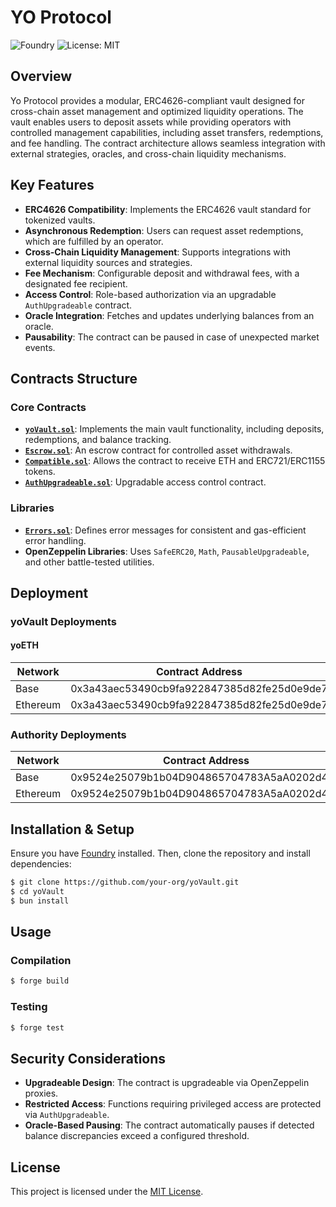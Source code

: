 # YO Protocol

![Foundry](https://img.shields.io/badge/Built%20with-Foundry-FFDB1C.svg)
![License: MIT](https://img.shields.io/badge/License-MIT-blue.svg)

## Overview

Yo Protocol provides a modular, ERC4626-compliant vault designed for cross-chain asset management and optimized
liquidity operations. The vault enables users to deposit assets while providing operators with controlled management
capabilities, including asset transfers, redemptions, and fee handling. The contract architecture allows seamless
integration with external strategies, oracles, and cross-chain liquidity mechanisms.

## Key Features

- **ERC4626 Compatibility**: Implements the ERC4626 vault standard for tokenized vaults.
- **Asynchronous Redemption**: Users can request asset redemptions, which are fulfilled by an operator.
- **Cross-Chain Liquidity Management**: Supports integrations with external liquidity sources and strategies.
- **Fee Mechanism**: Configurable deposit and withdrawal fees, with a designated fee recipient.
- **Access Control**: Role-based authorization via an upgradable `AuthUpgradeable` contract.
- **Oracle Integration**: Fetches and updates underlying balances from an oracle.
- **Pausability**: The contract can be paused in case of unexpected market events.

## Contracts Structure

### Core Contracts

- **[`yoVault.sol`](https://github.com/yoprotocol/core/blob/main/src/yoVault/yoVault.sol)**: Implements the main vault
  functionality, including deposits, redemptions, and balance tracking.
- **[`Escrow.sol`](https://github.com/yoprotocol/core/blob/main/src/Escrow.sol)**: An escrow contract for controlled
  asset withdrawals.
- **[`Compatible.sol`](https://github.com/yoprotocol/core/blob/main/src/base/Compatible.sol)**: Allows the contract to
  receive ETH and ERC721/ERC1155 tokens.
- **[`AuthUpgradeable.sol`](https://github.com/yoprotocol/core/blob/main/src/base/AuthUpgradable.sol)**: Upgradable
  access control contract.

### Libraries

- **[`Errors.sol`](https://github.com/yoprotocol/core/blob/main/src/libraries/Errors.sol)**: Defines error messages for
  consistent and gas-efficient error handling.
- **OpenZeppelin Libraries**: Uses `SafeERC20`, `Math`, `PausableUpgradeable`, and other battle-tested utilities.

## Deployment

### yoVault Deployments

#### yoETH

| Network  | Contract Address                           |
| -------- | ------------------------------------------ |
| Base     | 0x3a43aec53490cb9fa922847385d82fe25d0e9de7 |
| Ethereum | 0x3a43aec53490cb9fa922847385d82fe25d0e9de7 |

### Authority Deployments

| Network  | Contract Address                           |
| -------- | ------------------------------------------ |
| Base     | 0x9524e25079b1b04D904865704783A5aA0202d44D |
| Ethereum | 0x9524e25079b1b04D904865704783A5aA0202d44D |

## Installation & Setup

Ensure you have [Foundry](https://book.getfoundry.sh/) installed. Then, clone the repository and install dependencies:

```sh
$ git clone https://github.com/your-org/yoVault.git
$ cd yoVault
$ bun install
```

## Usage

### Compilation

```sh
$ forge build
```

### Testing

```sh
$ forge test
```

## Security Considerations

- **Upgradeable Design**: The contract is upgradeable via OpenZeppelin proxies.
- **Restricted Access**: Functions requiring privileged access are protected via `AuthUpgradeable`.
- **Oracle-Based Pausing**: The contract automatically pauses if detected balance discrepancies exceed a configured
  threshold.

## License

This project is licensed under the [MIT License](https://chatgpt.com/c/LICENSE).
